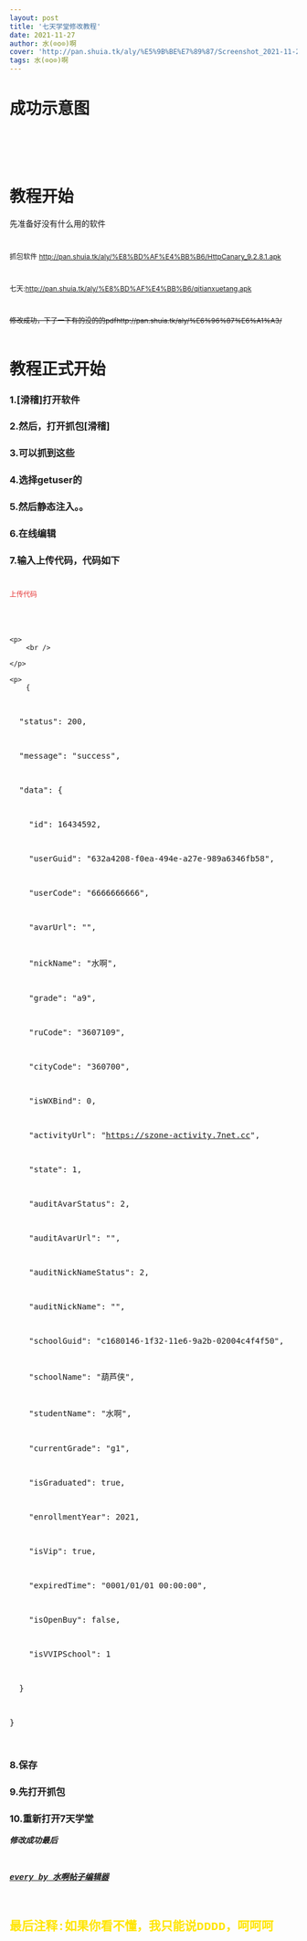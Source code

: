 ```yaml
---
layout: post
title: '七天学堂修改教程'
date: 2021-11-27
author: 水(⊙o⊙)啊
cover: 'http://pan.shuia.tk/aly/%E5%9B%BE%E7%89%87/Screenshot_2021-11-27-17-32-48.png'
tags: 水(⊙o⊙)啊
---
```

<div>
	<h1>
		成功示意图
	</h1>
	<p>
		<img src="http://pan.shuia.tk/aly/%E5%9B%BE%E7%89%87/Screenshot_2021-11-27-16-49-47.png" alt="" /> 
	</p>
	<p>
		<img src="http://pan.shuia.tk/aly/%E5%9B%BE%E7%89%87/Screenshot_2021-11-27-16-49-51.png" alt="" /> 
	</p>
	<p>
		<img src="http://pan.shuia.tk/aly/%E5%9B%BE%E7%89%87/Screenshot_2021-11-27-15-07-23.png" alt="" /> 
	</p>
	<p>
		<img src="http://pan.shuia.tk/aly/%E5%9B%BE%E7%89%87/Screenshot_2021-11-27-14-58-55.png" alt="" /> 
	</p>
	<p>
		<img src="http://pan.shuia.tk/aly/%E5%9B%BE%E7%89%87/1638004167554.jpg" alt="" /> 
	</p>
	<h1>
		教程开始
	</h1>
	<p>
		先准备好没有什么用的软件
	</p>
	<h1>
		<span style="font-size:12px;font-weight:normal;">抓包软件&nbsp;<a class="ke-insertfile" href="http://pan.shuia.tk/aly/%E8%BD%AF%E4%BB%B6/HttpCanary_9.2.8.1.apk" target="_blank">http://pan.shuia.tk/aly/%E8%BD%AF%E4%BB%B6/HttpCanary_9.2.8.1.apk</a></span> 
	</h1>
	<h1>
		<span style="font-size:12px;font-weight:normal;">七天:<a class="ke-insertfile" href="http://pan.shuia.tk/aly/%E8%BD%AF%E4%BB%B6/qitianxuetang.apk" target="_blank">http://pan.shuia.tk/aly/%E8%BD%AF%E4%BB%B6/qitianxuetang.apk</a></span> 
	</h1>
	<h1>
		<span style="font-size:12px;font-weight:normal;"><s>修改成功，下了一下有的没的的pdfhttp://pan.shuia.tk/aly/%E6%96%87%E6%A1%A3/</s></span> 
	</h1>
	<h1>
		<span style="font-size:12px;font-weight:normal;"><s><br />
</s></span><span style="font-size:12px;font-weight:normal;"></span>教程正式开始
	</h1>
	<h3>
		1.[滑稽]打开软件
	</h3>
	<h3>
		2.然后，打开抓包[滑稽]
	</h3>
	<h3>
		3.可以抓到这些
	</h3>
	<h3>
		4.选择getuser的
	</h3>
	<h3>
		5.然后静态注入。。
	</h3>
	<h3>
		6.在线编辑
	</h3>
	<h3>
		7.输入上传代码，代码如下
	</h3>
	<h1>
		<span style="font-size:12px;font-weight:normal;"><span style="color:#E53333;">上传代码</span></span>
	</h1>
<pre class="prettyprint">	
	
	<p>
		<br />

	</p>

	<p>
		{

&nbsp; "status": 200,

&nbsp; "message": "success",

&nbsp; "data": {

&nbsp; &nbsp; "id": 16434592,

&nbsp; &nbsp; "userGuid": "632a4208-f0ea-494e-a27e-989a6346fb58",

&nbsp; &nbsp; "userCode": "6666666666",

&nbsp; &nbsp; "avarUrl": "",

&nbsp; &nbsp; "nickName": "水啊",

&nbsp; &nbsp; "grade": "a9",

&nbsp; &nbsp; "ruCode": "3607109",

&nbsp; &nbsp; "cityCode": "360700",

&nbsp; &nbsp; "isWXBind": 0,

&nbsp; &nbsp; "activityUrl": "https://szone-activity.7net.cc",

&nbsp; &nbsp; "state": 1,

&nbsp; &nbsp; "auditAvarStatus": 2,

&nbsp; &nbsp; "auditAvarUrl": "",

&nbsp; &nbsp; "auditNickNameStatus": 2,

&nbsp; &nbsp; "auditNickName": "",

&nbsp; &nbsp; "schoolGuid": "c1680146-1f32-11e6-9a2b-02004c4f4f50",

&nbsp; &nbsp; "schoolName": "葫芦侠",

&nbsp; &nbsp; "studentName": "水啊",

&nbsp; &nbsp; "currentGrade": "g1",

&nbsp; &nbsp; "isGraduated": true,

&nbsp; &nbsp; "enrollmentYear": 2021,

&nbsp; &nbsp; "isVip": true,

&nbsp; &nbsp; "expiredTime": "0001/01/01 00:00:00",

&nbsp; &nbsp; "isOpenBuy": false,

&nbsp; &nbsp; "isVVIPSchool": 1

&nbsp; }

}
	</p>
</pre>
	<h3>
		8.保存
	</h3>
	<h3>
		9.先打开抓包
	</h3>
	<h3>
		10.重新打开7天学堂
	</h3>
</div>
<p>
	<span style="font-family:Courier New;"><strong><strong><em>修改成功最后</em></strong></strong></span>
</p>
<p>
	<span style="font-family:Courier New;"><strong><strong><em><u><br />
</u></em></strong></strong></span>
</p>
<p>
	<span style="font-family:Courier New;"><strong><strong><em><u>every by 水啊帖子编辑器</u></em></strong></strong></span>
</p>
<p>
	<span style="font-family:Courier New;"><strong><br />
</strong></span>
</p>
<h2>
	<span style="font-family:Courier New;"><strong><span style="color:#FFE500;"></span><span style="color:#FFE500;">最后注释:如果你看不懂，我只能说DDDD，呵呵呵</span></strong></span>
</h2>
